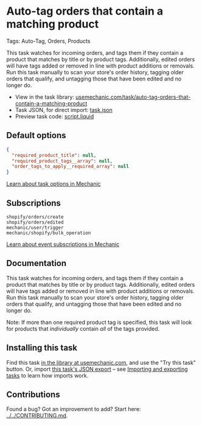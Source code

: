 # Auto-tag orders that contain a matching product

Tags: Auto-Tag, Orders, Products

This task watches for incoming orders, and tags them if they contain a product that matches by title or by product tags. Additionally, edited orders will have tags added or removed in line with product additions or removals. Run this task manually to scan your store's order history, tagging older orders that qualify, and untagging those that have been edited and no longer do.

* View in the task library: [usemechanic.com/task/auto-tag-orders-that-contain-a-matching-product](https://usemechanic.com/task/auto-tag-orders-that-contain-a-matching-product)
* Task JSON, for direct import: [task.json](../../tasks/auto-tag-orders-that-contain-a-matching-product.json)
* Preview task code: [script.liquid](./script.liquid)

## Default options

```json
{
  "required_product_title": null,
  "required_product_tags__array": null,
  "order_tags_to_apply__required_array": null
}
```

[Learn about task options in Mechanic](https://docs.usemechanic.com/article/471-task-options)

## Subscriptions

```liquid
shopify/orders/create
shopify/orders/edited
mechanic/user/trigger
mechanic/shopify/bulk_operation
```

[Learn about event subscriptions in Mechanic](https://docs.usemechanic.com/article/408-subscriptions)

## Documentation

This task watches for incoming orders, and tags them if they contain a product that matches by title or by product tags. Additionally, edited orders will have tags added or removed in line with product additions or removals. Run this task manually to scan your store's order history, tagging older orders that qualify, and untagging those that have been edited and no longer do.

Note: If more than one required product tag is specified, this task will look for products that _individually_ contain _all_ of the tags provided.

## Installing this task

Find this task [in the library at usemechanic.com](https://usemechanic.com/task/auto-tag-orders-that-contain-a-matching-product), and use the "Try this task" button. Or, import [this task's JSON export](../../tasks/auto-tag-orders-that-contain-a-matching-product.json) – see [Importing and exporting tasks](https://docs.usemechanic.com/article/505-importing-and-exporting-tasks) to learn how imports work.

## Contributions

Found a bug? Got an improvement to add? Start here: [../../CONTRIBUTING.md](../../CONTRIBUTING.md).

